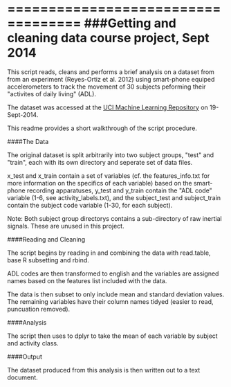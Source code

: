 ===================================
###Getting and cleaning data course project, Sept 2014
===================================

This script reads, cleans and performs a brief analysis on a dataset from from an experiment (Reyes-Ortiz et al. 2012) using smart-phone equiped accelerometers to track the movement of 30 subjects peforming their "activites of daily living" (ADL).

The dataset was accessed at the  [UCI Machine Learning Repository](http://archive.ics.uci.edu/ml/datasets/Human+Activity+Recognition+Using+Smartphones) on 19-Sept-2014.

This readme provides a short walkthrough of the script procedure.

####The Data

The original dataset is split arbitrarily into two subject groups, "test" and "train", each with its own directory and seperate set of data files. 

x_test and x_train contain a set of variables (cf. the features_info.txt for more information on the specifics of each variable) based on the smart-phone recording apparatuses, y_test and y_train contain the "ADL code" variable (1-6, see activity_labels.txt), and the subject_test and subject_train contain the subject code variable (1-30, for each subject).

Note: Both subject group directorys contains a sub-directory of raw inertial signals. These are unused in this project.

####Reading and Cleaning

The script begins by reading in and combining the data with read.table, base R subsetting and rbind.

ADL codes are then transformed to english and the variables are assigned names based on the features list included with the data.

The data is then subset to only include mean and standard deviation values. The remaining variables have their column names tidyed (easier to read, puncuation removed).

####Analysis

The script then uses to dplyr to take the mean of each variable by subject and activity class.

####Output

The dataset produced from this analysis is then written out to a text document.
